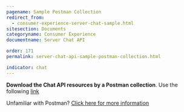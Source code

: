 ```yaml
---
pagename: Sample Postman Collection
redirect_from:
  - consumer-experience-server-chat-sample.html
sitesection: Documents
categoryname: Consumer Experience
documentname: Server Chat API

order: 171
permalink: server-chat-api-sample-postman-collection.html

indicator: chat
---
```


**Download the Chat API resources by a Postman collection**. Use the following [link](assets/content/ServerChatAPI.postman_collection)

Unfamiliar with Postman? [Click here for more information](https://www.getpostman.com/)
